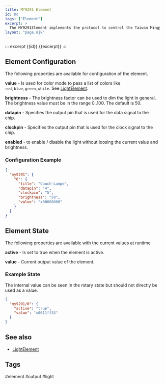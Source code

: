```yaml
---
title: MY9291 Element
id: no
tags: ["Element"]
excerpt: >
  The MY9291Element implements the protocol to control the Taiwan Mingyang MY9291 LED driver chip that can be found in some bulbs.
layout: "page.njk"
---
```


::: excerpt {{id}}
{{excerpt}}
:::


## Element Configuration

The following properties are available for configuration of the element.

<object data="/element.svg?my9291" type="image/svg+xml"></object>

**value** - Is used for color mode to pass a list of colors like `red,blue,green,white`. See [LightElement](/elements/light.md). 

**brightness** - The brightness factor can be used to dim the light in general. The brightness value must be in the range 0..100. The default is 50.

**datapin** - Specifies the output pin that is used for the data signal to the chip.

**clockpin** - Specifies the output pin that is used for the clock signal to the chip.

**enabled** - to enable / disable the light without loosing the current value and brightness. 


### Configuration Example

``` json
{
  "my9291": {
    "0": {
      "title": "Couch-Lampe",
      "datapin": "4",
      "clockpin": "5",
      "brightness": "50",
      "value": "x00008000"
    }
  }
}
```

## Element State

The following properties are available with the current values at runtime

**active** - Is set to true when the element is active.

**value** - Current output value of the element.


### Example State

The internal value can be seen in the rotary state but should not directly be used as a value.

``` json
{
  "my9291/0": {
    "active": "true",
    "value": "x0011ff33"
  }
}
```


## See also

* [LightElement](/elements/light.md)


## Tags

#element #output #light